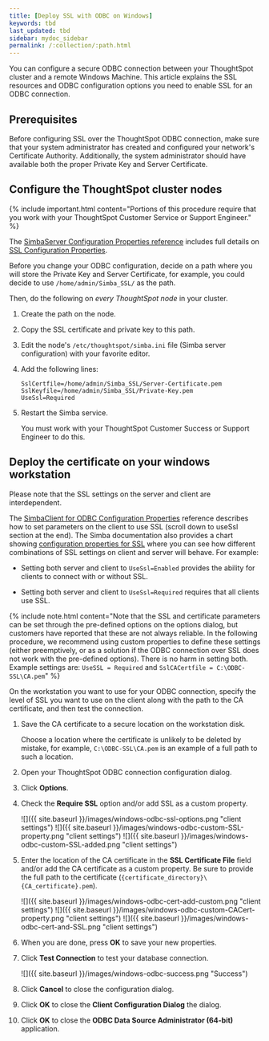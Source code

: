 ```yaml
---
title: [Deploy SSL with ODBC on Windows]
keywords: tbd
last_updated: tbd
sidebar: mydoc_sidebar
permalink: /:collection/:path.html
---
```


You can configure a secure ODBC connection between your ThoughtSpot cluster and
a remote Windows Machine.  This article explains the SSL resources and ODBC
configuration options you need to enable SSL for an ODBC connection.

## Prerequisites

Before configuring SSL over the ThoughtSpot ODBC connection, make sure that
your system administrator has created and configured your network's Certificate
Authority. Additionally, the system administrator should have available both
the proper Private Key and Server Certificate.

## Configure the ThoughtSpot cluster nodes

{% include important.html content="Portions of this procedure require that you work
with your ThoughtSpot Customer Service or Support Engineer." %}

The [SimbaServer Configuration Properties reference](https://www.simba.com/products/SEN/doc/Client-Server_user_guide/content/clientserver/configuringsimbaserver/configurationoptions.htm) includes full details on [SSL Configuration Properties](https://www.simba.com/products/SEN/doc/Client-Server_user_guide/content/clientserver/configuringsimbaserver/configurationoptions.htm#SSL_Server).

Before you change your ODBC configuration, decide on a path where you will store
the Private Key and Server Certificate, for example, you could decide to use
`/home/admin/Simba_SSL/` as the path.

Then, do the following on *every ThoughtSpot node* in your cluster.

1. Create the path on the node.
2. Copy the SSL certificate and private key to this path.
3. Edit the node's `/etc/thoughtspot/simba.ini` file (Simba server configuration) with your favorite editor.
4. Add the following lines:

    ```
    SslCertfile=/home/admin/Simba_SSL/Server-Certificate.pem
    SslKeyfile=/home/admin/Simba_SSL/Private-Key.pem
    UseSsl=Required
    ```
5. Restart the Simba service.

   You must work with your ThoughtSpot Customer Success or Support Engineer to do this.

## Deploy the certificate on your windows workstation

Please note that the SSL settings on the server and client are interdependent.

The [SimbaClient for ODBC Configuration Properties](https://www.simba.com/products/SEN/doc/Client-Server_user_guide/content/clientserver/configuringsimbaclientodbc/simbaclientodbcconfigurationoptions.htm) reference describes how to set parameters
on the client to use SSL (scroll down to useSsl section at the end). The Simba documentation also provides a chart showing [configuration properties for
SSL](https://www.simba.com/products/SEN/doc/Client-Server_user_guide/content/clientserver/configuringssl/configcombinations.htm) where you can see how different combinations of SSL settings on client and
server will behave. For example:

* Setting both server and client to `UseSsl=Enabled` provides the ability for clients to connect with or without SSL.

* Setting both server and client to `UseSsl=Required` requires that all clients use SSL.

{% include note.html content="Note that the SSL and certificate parameters can
be set through the pre-defined options on the options dialog, but customers have
reported that these are not always reliable. In the following procedure, we
recommend using custom properties to define these settings (either preemptively,
or as a solution if the ODBC connection over SSL does not work with the
pre-defined options). There is no harm in setting both. Example settings are:
`UseSSL = Required` and `SslCACertfile = C:\ODBC-SSL\CA.pem`" %}

On the workstation you want to use for your ODBC connection, specify the level
of SSL you want to use on the client along with the path to the CA certificate,
and then test the connection.

1. Save the CA certificate to a secure location on the workstation disk.

   Choose a location where the certificate is unlikely to be deleted by mistake,
   for example, `C:\ODBC-SSL\CA.pem` is an example of a full path to such a location.

2. Open your ThoughtSpot ODBC connection configuration dialog.
3. Click **Options**.
4. Check the **Require SSL** option and/or add SSL as a custom property.

    ![]({{ site.baseurl }}/images/windows-odbc-ssl-options.png "client settings")
    ![]({{ site.baseurl }}/images/windows-odbc-custom-SSL-property.png "client settings")
    ![]({{ site.baseurl }}/images/windows-odbc-custom-SSL-added.png "client settings")

5. Enter the location of the CA certificate in the **SSL Certificate File** field and/or add the CA certificate as a custom property. Be sure to provide the full path to the certificate (`{certificate_directory}\{CA_certificate}.pem`).

    ![]({{ site.baseurl }}/images/windows-odbc-cert-add-custom.png "client settings")
    ![]({{ site.baseurl }}/images/windows-odbc-custom-CACert-property.png "client settings")
    ![]({{ site.baseurl }}/images/windows-odbc-cert-and-SSL.png "client settings")

6. When you are done, press **OK** to save your new properties.
7. Click **Test Connection** to test your database connection.

    ![]({{ site.baseurl }}/images/windows-odbc-success.png "Success")

8. Click **Cancel** to close the configuration dialog.
9. Click **OK** to close the **Client Configuration Dialog** the dialog.
10. Click **OK** to close the **ODBC Data Source Administrator (64-bit)** application.
